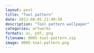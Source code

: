 ```yaml
---
layout: post
title: "Tool pattern"
date: 2013-08-05 22:49:50
description: "Tool pattern wallpaper"
categories: artworks
formats: ai, pdf, png
filename: 0005-tool-pattern.zip
image: 0005-tool-pattern.png
---
```

